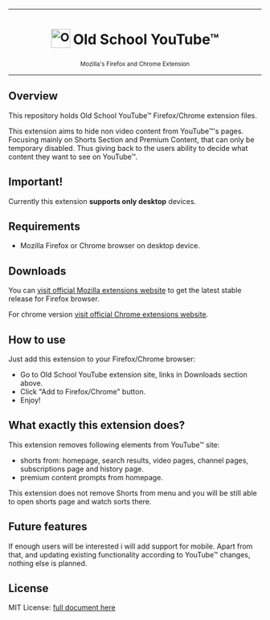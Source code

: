 ***

<h1 align="center">
  <sub>
    <img src="./icons/appico.svg" alt="Old School YouTube" height="38" width="38">
  </sub>
  Old School YouTube™
</h1>
<p align="center">
  <sub>
    Mozilla's Firefox and Chrome Extension
  </sub>
</p>

***

## Overview

This repository holds Old School YouTube™ Firefox/Chrome extension files.

This extension aims to hide non video content from YouTube™'s pages. Focusing mainly on Shorts Section and Premium Content, that can only be temporary disabled. Thus giving back to the users ability to decide what content they want to see on YouTube™.

## Important!
Currently this extension __supports only desktop__ devices.

## Requirements

- Mozilla Firefox or Chrome browser on desktop device.

## Downloads

You can [visit official Mozilla extensions website](https://addons.mozilla.org/en-US/firefox/extensions/) to get the latest stable release for Firefox browser.

For chrome version [visit official Chrome extensions website](https://chromewebstore.google.com/).

## How to use

Just add this extension to your Firefox/Chrome browser:
- Go to Old School YouTube extension site, links in Downloads section above.
- Click "Add to Firefox/Chrome" button.
- Enjoy!

## What exactly this extension does?
This extension removes following elements from YouTube™ site:
- shorts from: homepage, search results, video pages, channel pages, subscriptions page and history page.
- premium content prompts from homepage.

This extension does not remove Shorts from menu and you will be still able to open shorts page and watch sorts there.

## Future features

If enough users will be interested i will add support for mobile. Apart from that, and updating existing functionality according to YouTube™ changes, nothing else is planned.

## License

MIT License: [full document here](https://github.com/OstrowskiDev/old-school-youtube/blob/main/LICENSE.txt)